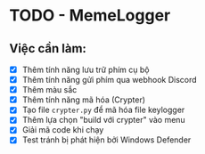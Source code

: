 # TODO - MemeLogger

## Việc cần làm:
- [X] Thêm tính năng lưu trữ phím cụ bộ
- [X] Thêm tính năng gửi phím qua webhook Discord
- [X] Thêm màu sắc
- [X] Thêm tính năng mã hóa (Crypter)
- [X] Tạo file `crypter.py` để mã hóa file keylogger
- [X] Thêm lựa chọn "build với crypter" vào menu
- [X] Giải mã code khi chạy
- [X] Test tránh bị phát hiện bởi Windows Defender
